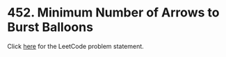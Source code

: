 # 452. Minimum Number of Arrows to Burst Balloons

Click [here](https://leetcode.com/problems/minimum-number-of-arrows-to-burst-balloons/)
for the LeetCode problem statement.
